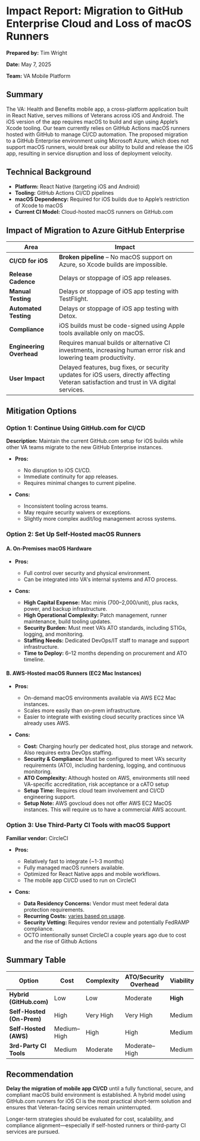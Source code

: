 # Impact Report: Migration to GitHub Enterprise Cloud and Loss of macOS Runners

**Prepared by:** Tim Wright 

**Date:** May 7, 2025 

**Team:** VA Mobile Platform

## Summary

The VA: Health and Benefits mobile app, a cross-platform application built in React Native, 
serves millions of Veterans across iOS and Android. The iOS version of the app requires 
macOS to build and sign using Apple’s Xcode tooling. Our team currently relies on GitHub 
Actions macOS runners hosted with GitHub to manage CI/CD automation. The proposed migration 
to a GitHub Enterprise environment using Microsoft Azure, which does not support macOS 
runners, would break our ability to build and release the iOS app, resulting in service 
disruption and loss of deployment velocity.

## Technical Background

- **Platform:** React Native (targeting iOS and Android)  
- **Tooling:** GitHub Actions CI/CD pipelines  
- **macOS Dependency:** Required for iOS builds due to Apple’s restriction of Xcode to macOS  
- **Current CI Model:** Cloud-hosted macOS runners on GitHub.com

## Impact of Migration to Azure GitHub Enterprise

| Area                     | Impact                                                                 |
|--------------------------|------------------------------------------------------------------------|
| **CI/CD for iOS**        | **Broken pipeline** – No macOS support on Azure, so Xcode builds are impossible. |
| **Release Cadence**      | Delays or stoppage of iOS app releases. |
| **Manual Testing**       | Delays or stoppage of iOS app testing with TestFlight. |
| **Automated Testing**    | Delays or stoppage of iOS app testing with Detox. |
| **Compliance**           | iOS builds must be code-signed using Apple tools available only on macOS. |
| **Engineering Overhead** | Requires manual builds or alternative CI investments, increasing human error risk and lowering team productivity. |
| **User Impact**          | Delayed features, bug fixes, or security updates for iOS users, directly affecting Veteran satisfaction and trust in VA digital services. |

## Mitigation Options

### Option 1: Continue Using GitHub.com for CI/CD

**Description:** Maintain the current GitHub.com setup for iOS builds while other VA teams migrate to the new GitHub Enterprise instances.

- **Pros:**
  - No disruption to iOS CI/CD.
  - Immediate continuity for app releases.
  - Requires minimal changes to current pipeline.

- **Cons:**
  - Inconsistent tooling across teams.
  - May require security waivers or exceptions.
  - Slightly more complex audit/log management across systems.

### Option 2: Set Up Self-Hosted macOS Runners

#### A. On-Premises macOS Hardware

- **Pros:**
  - Full control over security and physical environment.
  - Can be integrated into VA's internal systems and ATO process.

- **Cons:**
  - **High Capital Expense:** Mac minis ($700–$2,000/unit), plus racks, power, and backup infrastructure.
  - **High Operational Complexity:** Patch management, runner maintenance, build tooling updates.
  - **Security Burden:** Must meet VA’s ATO standards, including STIGs, logging, and monitoring.
  - **Staffing Needs:** Dedicated DevOps/IT staff to manage and support infrastructure.
  - **Time to Deploy:** 6–12 months depending on procurement and ATO timeline.

#### B. AWS-Hosted macOS Runners (EC2 Mac Instances)

- **Pros:**
  - On-demand macOS environments available via AWS EC2 Mac instances.
  - Scales more easily than on-prem infrastructure.
  - Easier to integrate with existing cloud security practices since VA already uses AWS.

- **Cons:**
  - **Cost:** Charging hourly per dedicated host, plus storage and network. Also requires extra DevOps staffing.
  - **Security & Compliance:** Must be configured to meet VA’s security requirements (ATO), including hardening, logging, and continuous monitoring.
  - **ATO Complexity:** Although hosted on AWS, environments still need VA-specific accreditation, risk acceptance or a cATO setup
  - **Setup Time:** Requires cloud team involvement and CI/CD engineering support.
  - **Setup Note:** AWS govcloud does not offer AWS EC2 MacOS instances. This will require us to have a commercial AWS account.

### Option 3: Use Third-Party CI Tools with macOS Support

**Familiar vendor:** CircleCI

- **Pros:**
  - Relatively fast to integrate (~1-3 months)
  - Fully managed macOS runners available.
  - Optimized for React Native apps and mobile workflows.
  - The mobile app CI/CD used to run on CircleCI

- **Cons:**
  - **Data Residency Concerns:** Vendor must meet federal data protection requirements.
  - **Recurring Costs:** [varies based on usage](https://circleci.com/pricing/).
  - **Security Vetting:** Requires vendor review and potentially FedRAMP compliance.
  - OCTO intentionally sunset CircleCI a couple years ago due to cost and the rise of Github Actions

## Summary Table

| Option                         | Cost         | Complexity | ATO/Security Overhead  | Viability   |
|--------------------------------|--------------|------------|------------------------|-------------|
| **Hybrid (GitHub.com)**        | Low          | Low        | Moderate               | **High**    |
| **Self-Hosted (On-Prem)**      | High         | Very High  | Very High              | Medium      |
| **Self-Hosted (AWS)**          | Medium–High  | High       | High                   | Medium      |
| **3rd-Party CI Tools**         | Medium       | Moderate   | Moderate–High          | Medium      |

## Recommendation

**Delay the migration of mobile app CI/CD** until a fully functional, secure, and compliant 
macOS build environment is established. A hybrid model using GitHub.com runners for iOS 
CI is the most practical short-term solution and ensures that Veteran-facing services remain 
uninterrupted.

Longer-term strategies should be evaluated for cost, scalability, and compliance alignment—especially 
if self-hosted runners or third-party CI services are pursued.

